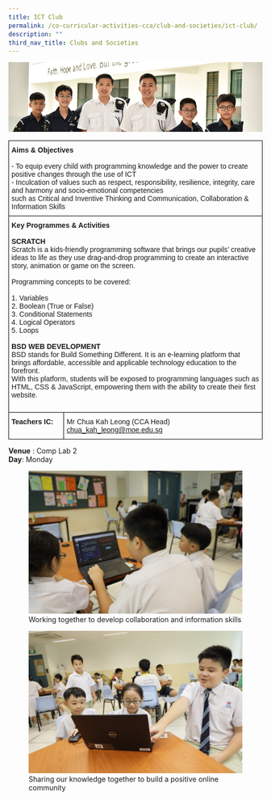 ```yaml
---
title: ICT Club
permalink: /co-curricular-activities-cca/club-and-societies/ict-club/
description: ""
third_nav_title: Clubs and Societies
---
```

![](/images/Website%20Banners%20Subpage/948x260%20masterhead%20-%20Co%20Curricular%20Activities4.jpg)
<style type="text/css">
.tg  {border-collapse:collapse;border-spacing:0;}
.tg td{border-color:black;border-style:solid;border-width:1px;font-family:Arial, sans-serif;font-size:14px;
  overflow:hidden;padding:10px 5px;word-break:normal;}
.tg th{border-color:black;border-style:solid;border-width:1px;font-family:Arial, sans-serif;font-size:14px;
  font-weight:normal;overflow:hidden;padding:10px 5px;word-break:normal;}
.tg .tg-0lax{text-align:left;vertical-align:top}
</style>
<table class="tg">
<thead>
  <tr>
    <th class="tg-0lax" colspan="2"><span style="font-weight:700;font-style:normal">Aims &amp; Objectives</span><br><br>- To equip every child with programming knowledge and the power to create positive changes through the use of ICT<br>- Inculcation of values such as respect, responsibility, resilience, integrity, care and harmony and socio-emotional competencies <br>such as Critical and Inventive Thinking and Communication, Collaboration &amp; Information Skills<br></th>
  </tr>
</thead>
<tbody>
  <tr>
    <td class="tg-0lax" colspan="2"><span style="font-weight:bold">Key Programmes &amp; Activities</span><br><br><span style="font-weight:bold">SCRATCH</span><br>Scratch is a kids-friendly programming software that brings our pupils’ creative ideas to life as they use drag-and-drop programming to create an interactive story, animation or game on the screen. <br><br>Programming concepts to be covered:<br><br>1. Variables<br>2. Boolean (True or False)<br>3. Conditional Statements<br>4. Logical Operators<br>5. Loops<br><br><span style="font-weight:bold">BSD WEB DEVELOPMENT</span><br>BSD stands for Build Something Different. It is an e-learning platform that brings affordable, accessible and applicable technology education to the forefront. <br>With this platform, students will be exposed to programming languages such as HTML, CSS &amp; JavaScript, empowering them with the ability to create their first website.<br><br></td>
  </tr>
  <tr>
    <td class="tg-0lax"><span style="font-weight:bold;font-style:normal">Teachers IC:</span></td>
    <td class="tg-0lax"><span style="font-weight:normal">Mr </span>Chua Kah Leong (CCA Head) <a href="mailto:chua_kah_leong@moe.edu.sg" target="_blank" rel="noopener noreferrer">chua_kah_leong@moe.edu.sg</a></td>
  </tr>
</tbody>
</table>

**Venue** : Comp Lab 2
<br>
**Day**: Monday
 



<figure>
<img src="/images/Develop%20colloboration%20&amp;%20information%20skills.jpg">
<figcaption>Working together to develop collaboration and information skills</figcaption>
</figure>

<figure>
<img src="/images/Share%20knowledge%20to%20build%20positive%20online%20community.jpg">
<figcaption>Sharing our knowledge together to build a positive online community</figcaption>
</figure>